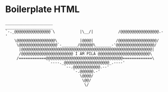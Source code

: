 # Boilerplate HTML
<!--
![image](https://github.com/Pilag6/baseDCI/assets/79191808/9fcd55ae-b4f4-496c-8195-8a687571b523)
-->

```
_____________________                              _____________________
`-._@@@@@@@@@@@@@@@@ \           |\__/|           /@@@@@@@@@@@@@@@@@.-'
    \@@@@@@@@@@@@@@@@@\          |@@@@|          /@@@@@@@@@@@@@@@@@/
     \@@@@@@@@@@@@@@@@@`-_______/@@@@@@\_______-'@@@@@@@@@@@@@@@@@/
      |@@@@@@@@@@@@@@@@@@@@@@@@@@@@@@@@@@@@@@@@@@@@@@@@@@@@@@@@@@|
      /@@@@@@@@@@@@@@@@@@@@@@@ I AM PILA @@@@@@@@@@@@@@@@@@@@@@@\
     /============@@@@@@@@@@@@@@@@@@@@@@@@@@@@@@@@@@=============\
                   `----._@@@@@@@@@@@@@@@@@@@@_.----'
                          `--.@@@@@@@@@@@@.--'
                              `-.@@@@@@.-'
                                 \@@@@/
                                  \@@/
                                   \/
```

